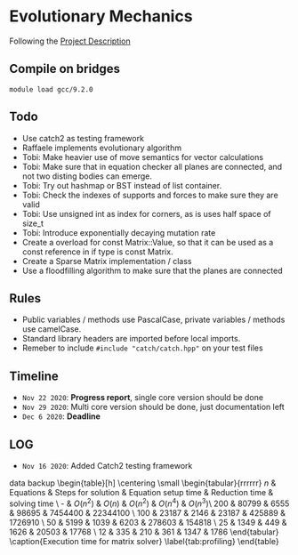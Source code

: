 # Evolutionary Mechanics

Following the [Project Description](latex/sources/ProjectDescription.md)

## Compile on bridges

    module load gcc/9.2.0 

## Todo

- Use catch2 as testing framework
- Raffaele implements evolutionary algorithm
- Tobi: Make heavier use of move semantics for vector calculations
- Tobi: Make sure that in equation checker all planes are connected, and not two disting bodies can emerge.
- Tobi: Try out hashmap or BST instead of list container.
- Tobi: Check the indexes of supports and forces to make sure they are valid
- Tobi: Use unsigned int as index for corners, as is uses half space of size_t
- Tobi: Introduce exponentially decaying mutation rate
- Create a overload for const Matrix::Value, so that it can be used as a const reference in if type is const Matrix.
- Create a Sparse Matrix implementation / class
- Use a floodfilling algorithm to make sure that the planes are connected

## Rules

- Public variables / methods use PascalCase, private variables / methods use camelCase.
- Standard library headers are imported before local imports.
- Remeber to include `#include "catch/catch.hpp"` on your test files

## Timeline

- `Nov 22 2020`: **Progress report**, single core version should be done
- `Nov 29 2020`: Multi core version should be done, just documentation left
- `Dec 6 2020`: **Deadline**

## LOG

- `Nov 16 2020`: Added Catch2 testing framework

data backup
    \begin{table}[h]
        \centering
        \small
        \begin{tabular}{rrrrrr}
            $n$ & Equations & Steps for solution & Equation setup time & Reduction time & solving time \\
            - & $O(n^2)$ & $O(n)$ & $O(n^2)$ & $O(n^4)$ & $O(n^3)$\\
            200 & 80799 & 6555 & 98695 & 7454400 & 22344100 \\
            100 & 23187 & 2146 & 23187 & 425889 & 1726910 \\
            50 & 5199 & 1039 & 6203 & 278603 & 154818 \\
            25 & 1349 & 449 & 1626 & 20503 & 17768 \\
            12 & 335 & 210 & 361 & 1347 & 1786
        \end{tabular}
        \caption{Execution time for matrix solver}
        \label{tab:profiling}
    \end{table}



